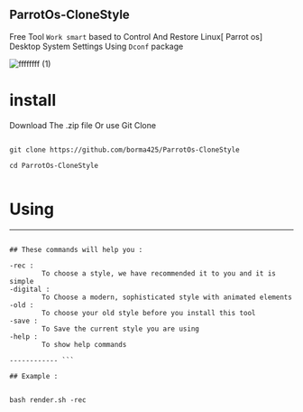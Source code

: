 ## ParrotOs-CloneStyle

Free Tool `Work smart` based to Control And Restore Linux[ Parrot os] Desktop System Settings Using `Dconf` package

![ffffffff (1)](https://user-images.githubusercontent.com/42983220/179581715-1df20bf1-1108-41c0-8d9b-208b5676e248.png)


# install

Download The .zip file Or use Git Clone 

```console 

git clone https://github.com/borma425/ParrotOs-CloneStyle

cd ParrotOs-CloneStyle


```


# Using
--------------


```console 

## These commands will help you :

-rec :
        To choose a style, we have recommended it to you and it is simple
-digital :
        To Choose a modern, sophisticated style with animated elements
-old :
        To choose your old style before you install this tool
-save :
        To Save the current style you are using
-help :
        To show help commands
        
------------ ```

## Example :


bash render.sh -rec 
